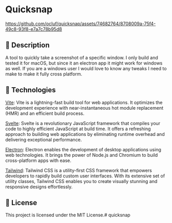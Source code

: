 # Quicksnap



https://github.com/ocluf/quicksnap/assets/74682764/8708009a-75f4-49c8-93f8-e7a7c78b95d8



## 🚀 Description

A tool to quickly take a screenshot of a specific window. I only build and tested it for macOS, but since it an electron app it might work for windows as well. If you are a windows user I would love to know any tweaks I need to make to make it fully cross platform.

## 🧋 Technologies
[Vite](https://vitejs.dev/): Vite is a lightning-fast build tool for web applications. It optimizes the development experience with near-instantaneous hot module replacement (HMR) and an efficient build process.

[Svelte](https://svelte.dev/): Svelte is a revolutionary JavaScript framework that compiles your code to highly efficient JavaScript at build time. It offers a refreshing approach to building web applications by eliminating runtime overhead and delivering exceptional performance.

[Electron](https://www.electronjs.org/): Electron enables the development of desktop applications using web technologies. It brings the power of Node.js and Chromium to build cross-platform apps with ease.

[Tailwind](https://tailwindcss.com/): Tailwind CSS is a utility-first CSS framework that empowers developers to rapidly build custom user interfaces. With its extensive set of utility classes, Tailwind CSS enables you to create visually stunning and responsive designs effortlessly.


## 📝 License
This project is licensed under the MIT License.# quicksnap
